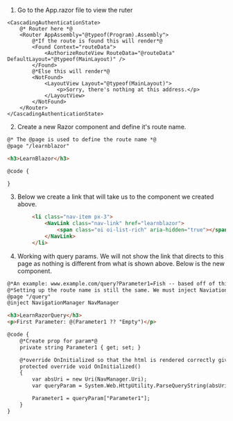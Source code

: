 1. Go to the App.razor file to view the ruter
```
<CascadingAuthenticationState>
    @* Router here *@
    <Router AppAssembly="@typeof(Program).Assembly">
        @*If the route is found this will render*@
        <Found Context="routeData">
            <AuthorizeRouteView RouteData="@routeData" DefaultLayout="@typeof(MainLayout)" />
        </Found>
        @*Else this will render*@
        <NotFound>
            <LayoutView Layout="@typeof(MainLayout)">
                <p>Sorry, there's nothing at this address.</p>
            </LayoutView>
        </NotFound>
    </Router>
</CascadingAuthenticationState>
```
2. Create a new Razor component and define it's route name.
```html
@* The @page is used to define the route name *@
@page "/learnblazor"

<h3>LearnBlazor</h3>

@code {

}
```
3. Below we create a link that will take us to the component we created above.
```html
        <li class="nav-item px-3">
            <NavLink class="nav-link" href="learnblazor">
                <span class="oi oi-list-rich" aria-hidden="true"></span> Learn Blazor
            </NavLink>
        </li>
```
4. Working with query params. We will not show the link that directs to this page as nothing is different from what is shown above. Below is the new component.
```html
@*An example: www.example.com/query?Parameter1=Fish -- based off of this example, wehn the page is rendered, the page will read First Parameter: Fish*@
@*Setting up the route name is still the same. We must inject Naviation Manager here.*@
@page "/query"
@inject NavigationManager NavManager

<h3>LearnRazorQuery</h3>
<p>First Parameter: @(Parameter1 ?? "Empty")</p>

@code {
    @*Create prop for param*@
    private string Parameter1 { get; set; }

    @*override OnInitialized so that the html is rendered correctly given a parameter value passed.*@
    protected override void OnInitialized()
    {
        var absUri = new Uri(NavManager.Uri);
        var queryParam = System.Web.HttpUtility.ParseQueryString(absUri.Query);

        Parameter1 = queryParam["Parameter1"];
    }
}
```
